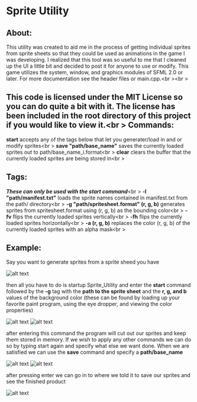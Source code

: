 Sprite Utility
==============
About:
------
This utility was created to aid me in the process of getting individual sprites from sprite sheets
so that they could be used as animations in the game I was developing. I realized that this tool
was so useful to me that I cleaned up the UI a little bit and decided to post it for anyone to use
or modify. This game utilizes the system, window, and graphics modules of SFML 2.0 or later. For more
documentation see the header files or main.cpp.<br \><br \>

This code is licensed under the MIT License so you can do quite a bit with it. The license
has been included in the root directory of this project if you would like to view it.<br \>
Commands:
--------
**start** accepts any of the tags below that let you generater/load in and or modify sprites<br \>
**save "path/base_name"** saves the currently loaded sprites out to path/base_name_i.format<br \>
**clear** clears the buffer that the currently loaded sprites are being stored in<br \>

Tags:
------
***These can only be used with the start command***<br \>
**-l "path/manifest.txt"** loads the sprite names contained in manifest.txt from the path/ directory<br \>
**-g "path/spritesheet.format" (r, g, b)** generates sprites from spritesheet.format using (r, g, b) as the bounding
color<br \>
**-fv** flips the currently loaded sprites vertically<br \>
**-fh** flips the currently loaded sprites horizontally<br \>
**-a (r, g, b)** replaces the color (r, g, b) of the currently loaded sprites with an alpha mask<br \>

Example:
-------
Say you want to generate sprites from a sprite sheed you have

![alt text](https://raw.github.com/GGist/Sprite_Utility/master/example/Robot_Black.png "Sprite Sheet")

then all you have to do is startup Sprite_Utility and enter the **start** command followed by
the **-g** tag with the **path to the sprite sheet** and the **r, g, and b** values of the background
color (these can be found by loading up your favorite paint program, using the eye dropper, and
viewing the color properties)

![alt text](https://raw.github.com/GGist/Sprite_Utility/master/example/Step1.png "Step 1")
![alt text](https://raw.github.com/GGist/Sprite_Utility/master/example/Step1Dir.png "Step 1 Directory")

after entering this command the program will cut out our sprites and keep them stored in memory.
If we wish to apply any other commands we can do so by typing start again and specify what else we
want done. When we are satisfied we can use the **save** command and specify a **path/base_name**

![alt text](https://raw.github.com/GGist/Sprite_Utility/master/example/Step2.png "Step 2")
![alt text](https://raw.github.com/GGist/Sprite_Utility/master/example/Step2Dir.png "Step 2 Directory")

after pressing enter we can go in to where we told it to save our sprites and see the finished product

![alt text](https://raw.github.com/GGist/Sprite_Utility/master/example/Finished.png "Step 2 Directory")
